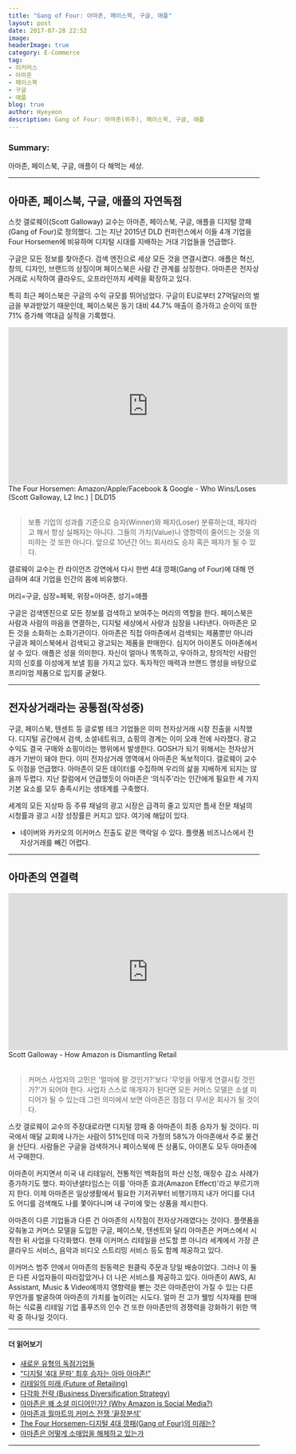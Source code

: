 ```yaml
---
title: "Gang of Four: 아마존, 페이스북, 구글, 애플"
layout: post
date: 2017-07-28 22:52
image:
headerImage: true
category: E-Commerce
tag:
- 이커머스
- 아마존
- 페이스북
- 구글
- 애플
blog: true
author: Hyeyeon
description: Gang of Four: 아마존(위주), 페이스북, 구글, 애플
---
```


### Summary:

아마존, 페이스북, 구글, 애플이 다 해먹는 세상.

---

## 아마존, 페이스북, 구글, 애플의 자연독점

스캇 갤로웨이(Scott Galloway) 교수는 아마존, 페이스북, 구글, 애플을 디지털 깡패(Gang of Four)로 정의했다. 그는 지난 2015년 DLD 컨퍼런스에서 이들 4개 기업을 Four Horsemen에 비유하며 디지털 시대를 지배하는 거대 기업들을 언급했다.

구글은 모든 정보를 찾아준다. 검색 엔진으로 세상 모든 것을 연결시켰다. 애플은 혁신, 창의, 디자인, 브랜드의 상징이며 페이스북은 사람 간 관계를 상징한다. 아마존은 전자상거래로 시작하여 클라우드, 오프라인까지 세력을 확장하고 있다.

특히 최근 페이스북은 구글의 수익 규모를 뛰어넘었다. 구글이 EU로부터 27억달러의 벌금을 부과받았기 때문인데, 페이스북은 동기 대비 44.7% 매출이 증가하고 순이익 또한 71% 증가해 역대급 실적을 기록했다.

<iframe width="560" height="315" src="https://www.youtube.com/embed/XCvwCcEP74Q" frameborder="0" allowfullscreen></iframe>
<figcaption class="caption">The Four Horsemen: Amazon/Apple/Facebook & Google - Who Wins/Loses (Scott Galloway, L2 Inc.) | DLD15</figcaption>

<br>

> 보통 기업의 성과를 기준으로 승자(Winner)와 패자(Loser) 분류하는데, 패자라고 해서 항상 실패자는 아니다. 그들의 가치(Value)나 영향력이 줄어드는 것을 의미하는 것 또한 아니다. 앞으로 10년간 어느 회사라도 승자 혹은 패자가 될 수 있다.

갤로웨이 교수는 칸 라이언즈 강연에서 다시 한번 4대 깡패(Gang of Four)에 대해 언급하며 4대 기업을 인간의 몸에 비유했다.

머리=구글, 심장=페북, 위장=아마존, 성기=애플

구글은 검색엔진으로 모든 정보를 검색하고 보여주는 머리의 역할을 한다. 페이스북은 사람과 사람의 마음을 연결하는, 디지털 세상에서 사랑과 심장을 나타낸다. 아마존은 모든 것을 소화하는 소화기관이다. 아마존은 직접 아마존에서 검색되는 제품뿐만 아니라 구글과 페이스북에서 검색되고 광고되는 제품을 판매한다. 심지어 아이폰도 아마존에서 살 수 있다. 애플은 성을 의미한다. 자신이 얼마나 똑똑하고, 우아하고, 창의적인 사람인지의 신호를 이성에게 보낼 힘을 가지고 있다. 독자적인 매력과 브랜드 명성을 바탕으로 프리미엄 제품으로 입지를 굳혔다.

---

## 전자상거래라는 공통점(작성중)

구글, 페이스북, 텐센트 등 글로벌 테크 기업들은 이미 전자상거래 시장 진출을 시작했다. 디지털 공간에서 검색, 소셜네트워크, 쇼핑의 경계는 이미 오래 전에 사라졌다. 광고 수익도 결국 구매와 쇼핑이라는 행위에서 발생한다. GOSH가 되기 위해서는 전자상거래가 기반이 돼야 한다. 이미 전자상거래 영역에서 아마존은 독보적이다. 갤로웨이 교수도 이점을 언급했다. 아마존이 모든 데이터를 수집하며 우리의 삶을 지배하게 되지는 않을까 두렵다. 지난 칼럼에서 언급했듯이 아마존은 ‘의식주’라는 인간에게 필요한 세 가지 기본 요소를 모두 충족시키는 생태계를 구축했다.

세계의 모든 지상파 등 주류 채널의 광고 시장은 급격히 줄고 있지만 틈새 전문 채널의 시청률과 광고 시장 성장률은 커지고 있다. 여기에 해답이 있다.

+ 네이버와 카카오의 이커머스 진출도 같은 맥락일 수 있다. 플랫폼 비즈니스에서 전자상거래를 빼긴 어렵다.

---

## 아마존의 연결력

<iframe width="560" height="315" src="https://www.youtube.com/embed/3MOwRTTq1bY" frameborder="0" allowfullscreen></iframe>
<figcaption class="caption">Scott Galloway - How Amazon is Dismantling Retail</figcaption>

<br>

> 커머스 사업자의 고민은 '얼마에 팔 것인가?'보다 '무엇을 어떻게 연결시킬 것인가?'가 되어야 한다. 사업자 스스로 매개자가 된다면 모든 커머스 모델은 소셜 미디어가 될 수 있는데 그런 의미에서 보면 아마존은 점점 더 무서운 회사가 될 것이다.

스캇 갤로웨이 교수의 주장대로라면 디지털 깡패 중 아마존이 최종 승자가 될 것이다. 미국에서 매달 교회에 나가는 사람이 51%인데 미국 가정의 58%가 아마존에서 주로 물건을 산단다. 사람들은 구글을 검색하거나 페이스북에 뜬 상품도, 아이폰도 모두 아마존에서 구매한다.

아마존이 커지면서 미국 내 리테일러, 전통적인 백화점의 파산 신청, 매장수 감소 사례가 증가하기도 했다. 파이낸셜타임스는 이를 '아마존 효과(Amazon Effect)'라고 부르기까지 한다. 이제 아마존은 일상생활에서 필요한 기저귀부터 비행기까지 내가 어디를 다녀도 어디를 검색해도 나를 쫓아다니며 내 구미에 맞는 상품을 제시한다.


아마존이 다른 기업들과 다른 건 아마존의 시작점이 전자상거래였다는 것이다. 플랫폼을 갖춰놓고 커머스 모델을 도입한 구글, 페이스북, 텐센트와 달리 아마존은 커머스에서 시작한 뒤 사업을 다각화했다. 현재 이커머스 리테일을 선도할 뿐 아니라 세계에서 가장 큰 클라우드 서비스, 음악과 비디오 스트리밍 서비스 등도 함께 제공하고 있다.

이커머스 범주 안에서 아마존의 원동력은 원클릭 주문과 당일 배송이었다. 그러나 이 둘은 다른 사업자들이 따라잡았거나 더 나은 서비스를 제공하고 있다. 아마존이 AWS, AI Assistant, Music & Video에까지 영향력을 뻗는 것은 아마존만이 가질 수 있는 다른 무언가를 발굴하여 아마존의 가치를 높이려는 시도다. 얼마 전 고가 웰빙 식자재를 판매하는 식료품 리테일 기업 홀푸즈의 인수 건 또한 아마존만의 경쟁력을 강화하기 위한 맥락 중 하나일 것이다.

---

#### 더 읽어보기

* [새로운 유형의 독점기업들](http://ppss.kr/archives/112467)
* [“디지털 ‘4대 문파’ 최후 승자는 아마 아마존!”](http://www.newdaily.co.kr/mobile/mnewdaily/newsview.php?id=348867)
* [리테일의 미래 (Future of Retailing)](http://soob.me/futureofretailing/)
* [다각화 전략 (Business Diversification Strategy)](http://soob.me/business-diversify/
)
* [아마존은 왜 소셜 미디어인가? (Why Amazon is Social Media?)](https://organicmedialab.com/2013/07/05/why-amazon-is-social-media/)
* [아마존과 월마트의 커머스 전쟁 ‘끝장분석’](http://verticalplatform.kr/archives/9156)
* [The Four Horsemen-디지털 4대 깡패(Gang of Four)의 미래는?](http://verticalplatform.kr/archives/9240)
* [아마존은 어떻게 소매업을 해체하고 있는가](https://estimastory.com/2017/05/01/alexashopping/)

---
